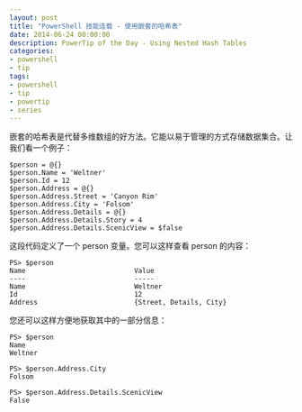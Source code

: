 ```yaml
---
layout: post
title: "PowerShell 技能连载 - 使用嵌套的哈希表"
date: 2014-06-24 00:00:00
description: PowerTip of the Day - Using Nested Hash Tables
categories:
- powershell
- tip
tags:
- powershell
- tip
- powertip
- series
---
```

嵌套的哈希表是代替多维数组的好方法。它能以易于管理的方式存储数据集合。让我们看一个例子：

    $person = @{}
    $person.Name = 'Weltner'
    $person.Id = 12
    $person.Address = @{}
    $person.Address.Street = 'Canyon Rim'
    $person.Address.City = 'Folsom'
    $person.Address.Details = @{}
    $person.Address.Details.Story = 4
    $person.Address.Details.ScenicView = $false

这段代码定义了一个 person 变量。您可以这样查看 person 的内容：

    PS> $person
	Name                           Value
	----                           -----
	Name                           Weltner
	Id                             12
	Address                        {Street, Details, City}

您还可以这样方便地获取其中的一部分信息：

	PS> $person
	Name
	Weltner

	PS> $person.Address.City
	Folsom

	PS> $person.Address.Details.ScenicView
	False

<!--本文国际来源：[Using Nested Hash Tables](http://community.idera.com/powershell/powertips/b/tips/posts/using-nested-hash-tables)-->

